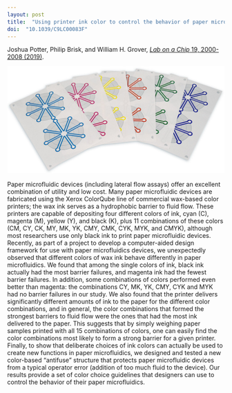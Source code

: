 ```yaml
---
layout: post
title:  "Using printer ink color to control the behavior of paper microfluidics"
doi:  "10.1039/C9LC00083F"
---
```


Joshua Potter, Philip Brisk, and William H. Grover, [*Lab on a Chip* 19, 2000-2008 (2019)](https://pubs.rsc.org/en/content/articlelanding/2019/lc/c9lc00083f).

<img src="/assets/ink-color.png">

Paper microfluidic devices (including lateral flow assays) offer an excellent combination of utility and low cost. Many paper microfluidic devices are fabricated using the Xerox ColorQube line of commercial wax-based color printers; the wax ink serves as a hydrophobic barrier to fluid flow. These printers are capable of depositing four different colors of ink, cyan (C), magenta (M), yellow (Y), and black (K), plus 11 combinations of these colors (CM, CY, CK, MY, MK, YK, CMY, CMK, CYK, MYK, and CMYK), although most researchers use only black ink to print paper microfluidic devices. Recently, as part of a project to develop a computer-aided design framework for use with paper microfluidics devices, we unexpectedly observed that different colors of wax ink behave differently in paper microfluidics. We found that among the single colors of ink, black ink actually had the most barrier failures, and magenta ink had the fewest barrier failures. In addition, some combinations of colors performed even better than magenta: the combinations CY, MK, YK, CMY, CYK and MYK had no barrier failures in our study. We also found that the printer delivers significantly different amounts of ink to the paper for the different color combinations, and in general, the color combinations that formed the strongest barriers to fluid flow were the ones that had the most ink delivered to the paper. This suggests that by simply weighing paper samples printed with all 15 combinations of colors, one can easily find the color combinations most likely to form a strong barrier for a given printer. Finally, to show that deliberate choices of ink colors can actually be used to create new functions in paper microfluidics, we designed and tested a new color-based “antifuse” structure that protects paper microfluidic devices from a typical operator error (addition of too much fluid to the device). Our results provide a set of color choice guidelines that designers can use to control the behavior of their paper microfluidics.